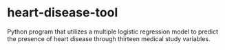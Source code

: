 # heart-disease-tool

Python program that utilizes a multiple logistic regression model to predict the presence of heart disease through thirteen medical study variables.
